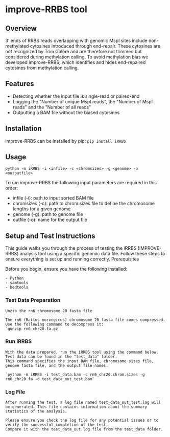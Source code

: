 # improve-RRBS tool
## Overview
3’ ends of RRBS reads overlapping with genomic MspI sites include non-methylated cytosines introduced through end-repair. These cytosines are not recognized by Trim Galore and are therefore not trimmed but considered during methylation calling. To avoid methylation bias we developed improve-RRBS, which identifies and hides end-repaired cytosines from methylation calling.

## Features
- Detecting whether the input file is single-read or paired-end
- Logging the "Number of unique MspI reads", the "Number of MspI reads" and the "Number of all reads"
- Outputting a BAM file without the biased cytosines

## Installation
improve-RRBS can be installed by pip:
`pip install iRRBS`

## Usage

`python -m iRRBS -i <infile> -c <chromsizes> -g <genome> -o <outputfile>`

To run improve-RRBS the following input parameters are required in this order:
- infile (-i): path to input sorted BAM file
- chromsizes (-c): path to chrom.sizes file to define the chromosome lengths for a given genome
- genome (-g): path to genome file
- outfile (-o): name for the output file


## Setup and Test Instructions
This guide walks you through the process of testing the iRRBS (IMPROVE-RRBS) analysis tool using a specific genomic data file. 
Follow these steps to ensure everything is set up and running correctly.
Prerequisites

Before you begin, ensure you have the following installed:

    - Python
    - samtools
    - bedtools
    
### Test Data Preparation

    Unzip the rn6 chromosome 20 fasta file

    The rn6 (Rattus norvegicus) chromosome 20 fasta file comes compressed. Use the following command to decompress it:
    `gunzip rn6_chr20.fa.gz`

### Run iRRBS

    With the data prepared, run the iRRBS tool using the command below. Test data can be found in the "test_data" folder. 
    This command specifies the input BAM file, chromosome sizes file, genome fasta file, and the output file names.

    `python -m iRRBS -i test_data.bam -c rn6_chr20.chrom.sizes -g rn6_chr20.fa -o test_data_out_test.bam`

### Log File

    After running the test, a log file named test_data_out_test.log will be generated. This file contains information about the summary statistics of the analysis.
    
    Please ensure you check the log file for any potential issues or to verify the successful completion of the test.
    Compare it with the test_data_out.log file from the test_data folder.
    
